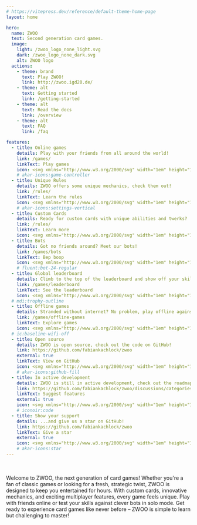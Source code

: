```yaml
---
# https://vitepress.dev/reference/default-theme-home-page
layout: home

hero:
  name: ZWOO
  text: Second generation card games.
  image:
    light: /zwoo_logo_none_light.svg
    dark: /zwoo_logo_none_dark.svg
    alt: ZWOO logo
  actions:
    - theme: brand
      text: Play ZWOO!
      link: http://zwoo.igd20.de/
    - theme: alt
      text: Getting started
      link: /getting-started
    - theme: alt
      text: Read the docs
      link: /overview
    - theme: alt
      text: FAQ
      link: /faq

features:
  - title: Online games
    details: Play with your friends from all around the world!
    link: /games/
    linkText: Play games
    icon: <svg xmlns="http://www.w3.org/2000/svg" width="1em" height="1em" viewBox="0 0 24 24"><g fill="none" stroke="currentColor" stroke-linecap="round" stroke-linejoin="round" stroke-width="2"><path d="m9 15l-2.968 2.968A2.362 2.362 0 0 1 2 16.298V15l1.357-6.784A4 4 0 0 1 7.279 5h9.442a4 4 0 0 1 3.922 3.216L22 15v1.297a2.362 2.362 0 0 1-4.032 1.67L15 15z"/><path d="m9 5l1 2h4l1-2"/></g></svg>
    # akar-icons:game-controller
  - title: Unique Rules
    details: ZWOO offers some unique mechanics, check them out!
    link: /rules/
    linkText: Learn the rules
    icon: <svg xmlns="http://www.w3.org/2000/svg" width="1em" height="1em" viewBox="0 0 24 24"><g fill="none" stroke="currentColor" stroke-linecap="round" stroke-width="2"><path d="M19 3v4m0 14V11m-7-8v12m0 6v-2M5 3v2m0 16V9"/><circle cx="19" cy="9" r="2" transform="rotate(90 19 9)"/><circle cx="12" cy="17" r="2" transform="rotate(90 12 17)"/><circle cx="5" cy="7" r="2" transform="rotate(90 5 7)"/></g></svg>
    # akar-icons:settings-vertical
  - title: Custom Cards
    details: Ready for custom cards with unique abilities and twerks?
    link: /rules/
    linkText: Learn more
    icon: <svg xmlns="http://www.w3.org/2000/svg" width="1em" height="1em" viewBox="0 0 16 16"><path fill="currentColor" fill-rule="evenodd" d="M12.5 4v8a1.5 1.5 0 0 1-1.5 1.5H5A1.5 1.5 0 0 1 3.5 12V4A1.5 1.5 0 0 1 5 2.5h6A1.5 1.5 0 0 1 12.5 4M11 1a3 3 0 0 1 3 3v8a3 3 0 0 1-3 3H5a3 3 0 0 1-3-3V4a3 3 0 0 1 3-3zM5 8.25v-.5A5.56 5.56 0 0 0 7.75 4h.5A5.56 5.56 0 0 0 11 7.75v.5A5.56 5.56 0 0 0 8.25 12h-.5A5.56 5.56 0 0 0 5 8.25" clip-rule="evenodd"/></svg>
  - title: Bots
    details: Got no friends around? Meet our bots!
    link: /games/bots
    linkText: Bep boop
    icon: <svg xmlns="http://www.w3.org/2000/svg" width="1em" height="1em" viewBox="0 0 24 24"><path fill="currentColor" d="M17.753 14a2.25 2.25 0 0 1 2.25 2.25v.904A3.75 3.75 0 0 1 18.696 20c-1.565 1.344-3.806 2-6.696 2s-5.128-.656-6.69-2a3.75 3.75 0 0 1-1.306-2.843v-.908A2.25 2.25 0 0 1 6.254 14zm0 1.5h-11.5a.75.75 0 0 0-.75.75v.907c0 .655.287 1.278.784 1.706C7.545 19.945 9.441 20.5 12 20.5s4.458-.557 5.72-1.64a2.25 2.25 0 0 0 .783-1.707v-.905a.75.75 0 0 0-.75-.75M11.9 2.006L12 2a.75.75 0 0 1 .743.648l.007.102l-.001.749h3.5a2.25 2.25 0 0 1 2.25 2.25v4.505a2.25 2.25 0 0 1-2.25 2.25h-8.5a2.25 2.25 0 0 1-2.25-2.25V5.75A2.25 2.25 0 0 1 7.75 3.5l3.5-.001V2.75a.75.75 0 0 1 .649-.743L12 2zM16.25 5h-8.5a.75.75 0 0 0-.75.75v4.504c0 .414.336.75.75.75h8.5a.75.75 0 0 0 .75-.75V5.75a.75.75 0 0 0-.75-.75m-6.5 1.5a1.25 1.25 0 1 1 0 2.498a1.25 1.25 0 0 1 0-2.498m4.492 0a1.25 1.25 0 1 1 0 2.498a1.25 1.25 0 0 1 0-2.498" /></svg>
    # fluent:bot-24-regular
  - title: Global leaderboard
    details: Climb to the top of the leaderboard and show off your skills!
    link: /games/leaderboard
    linkText: See the leaderboard
    icon: <svg xmlns="http://www.w3.org/2000/svg" width="1em" height="1em" viewBox="0 0 24 24"><path fill="currentColor" d="M18 2c-.9 0-2 1-2 2H8c0-1-1.1-2-2-2H2v9c0 1 1 2 2 2h2.2c.4 2 1.7 3.7 4.8 4v2.08C8 19.54 8 22 8 22h8s0-2.46-3-2.92V17c3.1-.3 4.4-2 4.8-4H20c1 0 2-1 2-2V2zM6 11H4V4h2zm10 .5c0 1.93-.58 3.5-4 3.5c-3.41 0-4-1.57-4-3.5V6h8zm4-.5h-2V4h2z"/></svg>
  # mdi:trophy-outline
  - title: Offline games
    details: Stranded without internet? No problem, play offline against bots!
    link: /games/offline-games
    linkText: Explore games
    icon: <svg xmlns="http://www.w3.org/2000/svg" width="1em" height="1em" viewBox="0 0 24 24"><path fill="currentColor" d="M22.99 9C19.15 5.16 13.8 3.76 8.84 4.78l2.52 2.52c3.47-.17 6.99 1.05 9.63 3.7zm-4 4a9.8 9.8 0 0 0-4.49-2.56l3.53 3.53zM2 3.05L5.07 6.1C3.6 6.82 2.22 7.78 1 9l1.99 2c1.24-1.24 2.67-2.16 4.2-2.77l2.24 2.24A9.7 9.7 0 0 0 5 13v.01L6.99 15a7.04 7.04 0 0 1 4.92-2.06L18.98 20l1.27-1.26L3.29 1.79zM9 17l3 3l3-3a4.237 4.237 0 0 0-6 0"/></svg>
  # ic:baseline-wifi-off
  - title: Open source
    details: ZWOO is open source, check out the code on GitHub!
    link: https://github.com/fabiankachlock/zwoo
    external: true
    linkText: View on GitHub
    icon: <svg xmlns="http://www.w3.org/2000/svg" width="1em" height="1em" viewBox="0 0 24 24"><g fill="none"><g clip-path="url(#akarIconsGithubFill0)"><path fill="currentColor" fill-rule="evenodd" d="M12 0C5.37 0 0 5.37 0 12c0 5.31 3.435 9.795 8.205 11.385c.6.105.825-.255.825-.57c0-.285-.015-1.23-.015-2.235c-3.015.555-3.795-.735-4.035-1.41c-.135-.345-.72-1.41-1.23-1.695c-.42-.225-1.02-.78-.015-.795c.945-.015 1.62.87 1.845 1.23c1.08 1.815 2.805 1.305 3.495.99c.105-.78.42-1.305.765-1.605c-2.67-.3-5.46-1.335-5.46-5.925c0-1.305.465-2.385 1.23-3.225c-.12-.3-.54-1.53.12-3.18c0 0 1.005-.315 3.3 1.23c.96-.27 1.98-.405 3-.405s2.04.135 3 .405c2.295-1.56 3.3-1.23 3.3-1.23c.66 1.65.24 2.88.12 3.18c.765.84 1.23 1.905 1.23 3.225c0 4.605-2.805 5.625-5.475 5.925c.435.375.81 1.095.81 2.22c0 1.605-.015 2.895-.015 3.3c0 .315.225.69.825.57A12.02 12.02 0 0 0 24 12c0-6.63-5.37-12-12-12" clip-rule="evenodd"/></g><defs><clipPath id="akarIconsGithubFill0"><path fill="#fff" d="M0 0h24v24H0z"/></clipPath></defs></g></svg>
    # akar-icons:github-fill
  - title: In active development
    details: ZWOO is still in active development, check out the roadmap!
    link: https://github.com/fabiankachlock/zwoo/discussions/categories/feature-requests
    linkText: Suggest features
    external: true
    icon: <svg xmlns="http://www.w3.org/2000/svg" width="1em" height="1em" viewBox="0 0 24 24"><path fill="none" stroke="currentColor" stroke-linecap="round" stroke-linejoin="round" stroke-width="1.5" d="M13.5 6L10 18.5m-3.5-10L3 12l3.5 3.5m11-7L21 12l-3.5 3.5"/></svg>
    # iconoir:code
  - title: Show your support
    details: ...and give us a star on GitHub!
    link: https://github.com/fabiankachlock/zwoo
    linkText: Give a star
    external: true
    icon: <svg xmlns="http://www.w3.org/2000/svg" width="1em" height="1em" viewBox="0 0 24 24"><path fill="none" stroke="currentColor" stroke-linecap="round" stroke-linejoin="round" stroke-width="2" d="M11.074 2.633c.32-.844 1.531-.844 1.852 0l2.07 5.734a.99.99 0 0 0 .926.633h5.087c.94 0 1.35 1.17.611 1.743L18 14a.97.97 0 0 0-.322 1.092L19 20.695c.322.9-.72 1.673-1.508 1.119l-4.917-3.12a1 1 0 0 0-1.15 0l-4.917 3.12c-.787.554-1.83-.22-1.508-1.119l1.322-5.603A.97.97 0 0 0 6 14l-3.62-3.257C1.64 10.17 2.052 9 2.99 9h5.087a.99.99 0 0 0 .926-.633z"/></svg>
    # akar-icons:star
---
```


<p class="hero-description">
Welcome to ZWOO, the next generation of card games! Whether you're a fan of classic games or looking for a fresh, strategic twist, ZWOO is designed to keep you entertained for hours. With custom cards, innovative mechanics, and exciting multiplayer features, every game feels unique. Play with friends online or test your skills against clever bots in solo mode. Get ready to experience card games like never before – ZWOO is simple to learn but challenging to master!
</p>

<style>
:root {
  --vp-home-hero-image-background-image: linear-gradient(120deg, #E50402 10%, #FE8C01 27.6%, #F9E803 36.4%, #12B90F 49.2%, #02772D 61.2%, #034DFC 73.2%, #78078B 90%);
  --vp-home-hero-image-filter: blur(44px);

  --color-secondary-text-hex: #7732e6
}

.dark {
  --color-secondary-text-hex: #b77fff
}

@media (min-width: 640px) {
  :root {
    --vp-home-hero-image-filter: blur(56px);
  }
}

@media (min-width: 960px) {
  :root {
    --vp-home-hero-image-filter: blur(68px);
  }
}

.image-bg {
  border-radius: 50px !important;
  rotate: 0deg;
  transform-origin: 0 0;
  animation: rotate-gradient linear 60s infinite;
}

.hero-description {
  margin-top: 3rem !important;
  max-width: 80ch;
}

.VPHomeFeatures .icon {
  color: var(--color-secondary-text-hex);
}

.main .name {
  font-size: 86px;
  line-height: 98px;
}

@keyframes rotate-gradient {
  19% { rotate: 120deg; }
  27% { rotate: 70deg; }
  48% { rotate: 210deg; }
  58% { rotate: 150deg; }
  61% { rotate: 170deg; }
  73% { rotate: 90deg; }
  79% { rotate: 130deg; }
  100% { rotate: 0deg; }
}
</style>
